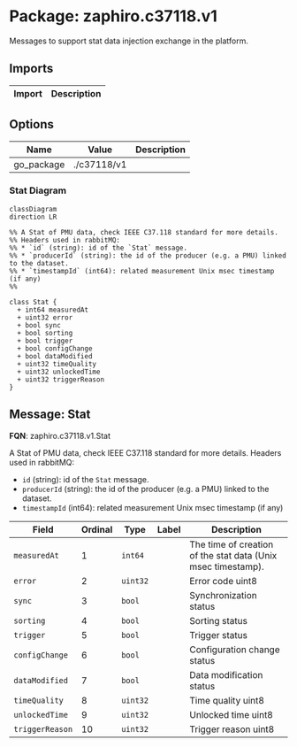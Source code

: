 # Package: zaphiro.c37118.v1

<!-- markdownlint-disable -->
Messages to support stat data injection exchange in the platform.



## Imports

| Import | Description |
|--------|-------------|



## Options

| Name       | Value       | Description |
|------------|-------------|-------------|
| go_package | ./c37118/v1 |             |




### Stat Diagram

```mermaid
classDiagram
direction LR

%% A Stat of PMU data, check IEEE C37.118 standard for more details.
%% Headers used in rabbitMQ:
%% * `id` (string): id of the `Stat` message.
%% * `producerId` (string): the id of the producer (e.g. a PMU) linked to the dataset.
%% * `timestampId` (int64): related measurement Unix msec timestamp (if any)
%% 

class Stat {
  + int64 measuredAt
  + uint32 error
  + bool sync
  + bool sorting
  + bool trigger
  + bool configChange
  + bool dataModified
  + uint32 timeQuality
  + uint32 unlockedTime
  + uint32 triggerReason
}

```

## Message: Stat

**FQN**: zaphiro.c37118.v1.Stat

A Stat of PMU data, check IEEE C37.118 standard for more details.
Headers used in rabbitMQ:
* `id` (string): id of the `Stat` message.
* `producerId` (string): the id of the producer (e.g. a PMU) linked to the dataset.
* `timestampId` (int64): related measurement Unix msec timestamp (if any)



| Field           | Ordinal | Type     | Label | Description                                                   |
|-----------------|---------|----------|-------|---------------------------------------------------------------|
| `measuredAt`    | 1       | `int64`  |       | The time of creation of the stat data (Unix msec timestamp).  |
| `error`         | 2       | `uint32` |       | Error code uint8                                              |
| `sync`          | 3       | `bool`   |       | Synchronization status                                        |
| `sorting`       | 4       | `bool`   |       | Sorting status                                                |
| `trigger`       | 5       | `bool`   |       | Trigger status                                                |
| `configChange`  | 6       | `bool`   |       | Configuration change status                                   |
| `dataModified`  | 7       | `bool`   |       | Data modification status                                      |
| `timeQuality`   | 8       | `uint32` |       | Time quality uint8                                            |
| `unlockedTime`  | 9       | `uint32` |       | Unlocked time uint8                                           |
| `triggerReason` | 10      | `uint32` |       | Trigger reason uint8                                          |






<!-- Created by: Proto Diagram Tool -->
<!-- https://github.com/GoogleCloudPlatform/proto-gen-md-diagrams -->
